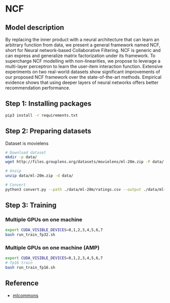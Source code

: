 # NCF

## Model description

By replacing the inner product with a neural architecture that can learn an arbitrary function from data, we present a
general framework named NCF, short for Neural network-based Collaborative Filtering. NCF is generic and can express and
generalize matrix factorization under its framework. To supercharge NCF modelling with non-linearities, we propose to
leverage a multi-layer perceptron to learn the user-item interaction function. Extensive experiments on two real-world
datasets show significant improvements of our proposed NCF framework over the state-of-the-art methods. Empirical
evidence shows that using deeper layers of neural networks offers better recommendation performance.

## Step 1: Installing packages

```sh
pip3 install -r requirements.txt
```

## Step 2: Preparing datasets

Dataset is movielens  

```sh
# Download dataset
mkdir -p data/
wget http://files.grouplens.org/datasets/movielens/ml-20m.zip -P data/

# Unzip
unzip data/ml-20m.zip -d data/

# Convert
python3 convert.py --path ./data/ml-20m/ratings.csv --output ./data/ml-20m
```

## Step 3: Training

### Multiple GPUs on one machine

```sh
export CUDA_VISIBLE_DEVICES=0,1,2,3,4,5,6,7 
bash run_train_fp32.sh
```

### Multiple GPUs on one machine (AMP)

```sh
export CUDA_VISIBLE_DEVICES=0,1,2,3,4,5,6,7 
# fp16 train
bash run_train_fp16.sh
```

## Reference

- [mlcommons](https://github.com/mlcommons/training_results_v0.5/tree/master/v0.5.0/nvidia/submission/code/recommendation/pytorch)
